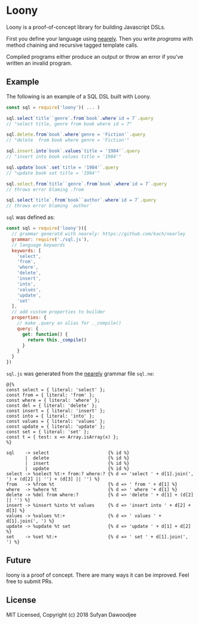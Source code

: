 # Loony

Loony is a proof-of-concept library for building Javascript DSLs.

First you define your language using [nearely](https://github.com/kach/nearley). Then you write *programs* with method chaining and recursive tagged template calls. 

Compiled programs either produce an output or throw an error if you've written an invalid program.

## Example

The following is an example of a SQL DSL built with Loony.

```js
const sql = require('loony')( ... )

sql.select`title``genre`.from`book`.where`id = 7`.query
// "select title, genre from book where id = 7"

sql.delete.from`book`.where`genre = 'Fiction'`.query
// "delete  from book where genre = 'Fiction'"

sql.insert.into`book`.values`title = '1984'`.query
// "insert into book values title = '1984'"

sql.update`book`.set`title = '1984'`.query
// "update book set title = '1984'"

sql.select.from`title``genre`.from`book`.where`id = 7`.query
// throws error blaming .from

sql.select`title`.from`book``author`.where`id = 7`.query
// throws error blaming `author`
```

`sql` was defined as:

```js
const sql = require('loony')({
  // grammar generatd with nearely: https://github.com/kach/nearley
  grammar: require('./sql.js'),
  // language keywords
  keywords: [
    'select',
    'from',
    'where',
    'delete',
    'insert',
    'into',
    'values',
    'update',
    'set'
  ],
  // add custom properties to builder
  properties: {
    // make .query an alias for ._compile()
    query: {
      get: function() {
        return this._compile()
      }
    }
  }
})
```

`sql.js` was generated from  the [nearely](https://github.com/kach/nearley) grammar file `sql.ne`:

```ne
@{%
const select = { literal: 'select' };
const from = { literal: 'from' };
const where = { literal: 'where' };
const del = { literal: 'delete' };
const insert = { literal: 'insert' };
const into = { literal: 'into' };
const values = { literal: 'values' };
const update = { literal: 'update' };
const set = { literal: 'set' };
const t = { test: x => Array.isArray(x) };
%}

sql    -> select                      {% id %}
       |  delete                      {% id %}
       |  insert                      {% id %}
       |  update                      {% id %}
select -> %select %t:+ from:? where:? {% d => 'select ' + d[1].join(', ') + (d[2] || '') + (d[3] || '') %}
from   -> %from %t                    {% d => ' from ' + d[1] %}
where  -> %where %t                   {% d => ' where '+ d[1] %}
delete -> %del from where:?           {% d => 'delete ' + d[1] + (d[2] || '') %}
insert -> %insert %into %t values     {% d => 'insert into ' + d[2] + d[3] %}
values -> %values %t:+                {% d => ' values ' + d[1].join(', ') %}
update -> %update %t set              {% d => 'update ' + d[1] + d[2] %}
set    -> %set %t:+                   {% d => ' set ' + d[1].join(', ') %}
```

## Future

loony is a proof of concept. There are many ways it can be improved. Feel free to submit PRs.

## License

MIT Licensed, Copyright (c) 2018 Sufyan Dawoodjee
